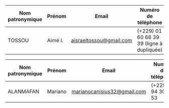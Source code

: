 | Nom patronymique | Prénom | Email | Numéro de téléphone |
|---|---|---|---|
| TOSSOU | Aimé I. | aisraeltossou@gmail.com | (+229) 01 60 66 39 39 (ligne à dupliquée)|


| Nom patronymique | Prénom | Email | Numéro de téléphone |
|---|---|---|---|
| ALANMAFAN | Mariano | marianocanisius32@gmail.com | (+229) 94 30 93 53 |
